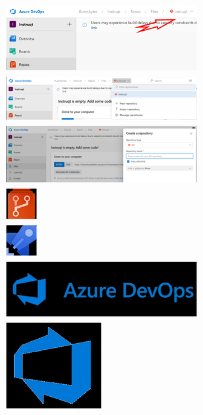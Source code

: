 ![](gitmenu.png)

![](git-dropdown.png)

![](new-repo-dialog.png)

![](azdo-repo-icon.png)

![](azdo-pipeline-icon.png)

![](azdo-logo.png)

![](azdo-logo-no-text.png)

